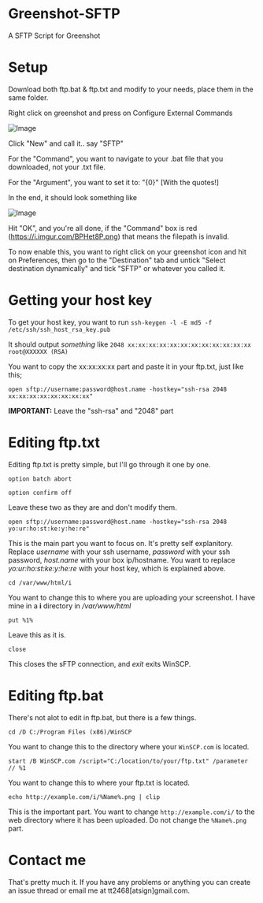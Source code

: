 Greenshot-SFTP
==============

A SFTP Script for Greenshot

Setup
=========

Download both ftp.bat & ftp.txt and modify to your needs, place them in the same folder. 

Right click on greenshot and press on Configure External Commands

![Image](https://i.imgur.com/gKa8Yvn.png) 

Click "New" and call it.. say "SFTP"

For the "Command", you want to navigate to your .bat file that you downloaded, not your .txt file.

For the "Argument", you want to set it to: "{0}" [With the quotes!]

In the end, it should look something like

![Image](https://i.imgur.com/BoTkM7c.png)

Hit "OK", and you're all done, if the "Command" box is red (https://i.imgur.com/BPHet8P.png) that means the filepath is invalid.

To now enable this, you want to right click on your greenshot icon and hit on Preferences, then go to the "Destination" tab and untick "Select destination dynamically" and tick "SFTP" or whatever you called it.

Getting your host key
=====================

To get your host key, you want to run `ssh-keygen -l -E md5 -f /etc/ssh/ssh_host_rsa_key.pub`

It should output _something_ like `2048 xx:xx:xx:xx:xx:xx:xx:xx:xx:xx:xx:xx  root@XXXXXX (RSA)`

You want to copy the xx:xx:xx:xx part and paste it in your ftp.txt, just like this;

`open sftp://username:password@host.name -hostkey="ssh-rsa 2048 xx:xx:xx:xx:xx:xx:xx:xx"`

__IMPORTANT:__ Leave the "ssh-rsa" and "2048" part

Editing ftp.txt
===============

Editing ftp.txt is pretty simple, but I'll go through it one by one.

`option batch abort`

`option confirm off`

Leave these two as they are and don't modify them.

`open sftp://username:password@host.name -hostkey="ssh-rsa 2048 yo:ur:ho:st:ke:y:he:re"`

This is the main part you want to focus on. It's pretty self explanitory. Replace _username_ with your ssh username, _password_ with your ssh password, _host.name_ with your box ip/hostname. You want to replace _yo:ur:ho:st:ke:y:he:re_ with your host key, which is explained above.

`cd /var/www/html/i`

You want to change this to where you are uploading your screenshot. I have mine in a __i__ directory in */var/www/html*

`put %1%`

Leave this as it is.

`close`

This closes the sFTP connection, and *exit* exits WinSCP.

Editing ftp.bat
===============

There's not alot to edit in ftp.bat, but there is a few things.

`cd /D C:/Program Files (x86)/WinSCP`

You want to change this to the directory where your `WinSCP.com` is located.

`start /B WinSCP.com /script="C:/location/to/your/ftp.txt" /parameter // %1`

You want to change this to where your ftp.txt is located.

`echo http://example.com/i/%Name%.png | clip`

This is the important part. You want to change `http://example.com/i/` to the web directory where it has been uploaded. Do not change the `%Name%.png` part.

Contact me
===============

That's pretty much it. If you have any problems or anything you can create an issue thread or email me at tt2468[atsign]gmail.com.

